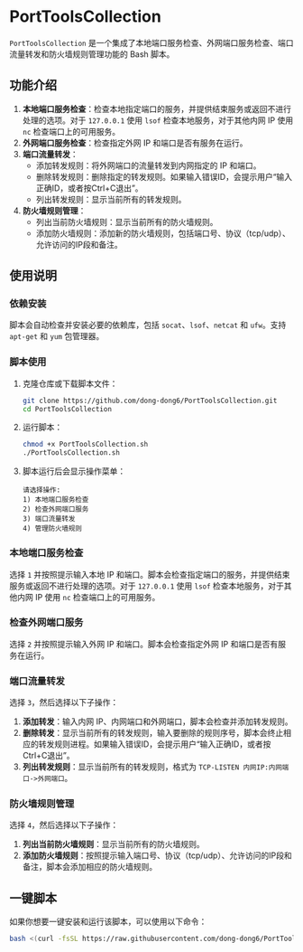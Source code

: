 # PortToolsCollection

`PortToolsCollection` 是一个集成了本地端口服务检查、外网端口服务检查、端口流量转发和防火墙规则管理功能的 Bash 脚本。

## 功能介绍

1. **本地端口服务检查**：检查本地指定端口的服务，并提供结束服务或返回不进行处理的选项。对于 `127.0.0.1` 使用 `lsof` 检查本地服务，对于其他内网 IP 使用 `nc` 检查端口上的可用服务。
2. **外网端口服务检查**：检查指定外网 IP 和端口是否有服务在运行。
3. **端口流量转发**：
   - 添加转发规则：将外网端口的流量转发到内网指定的 IP 和端口。
   - 删除转发规则：删除指定的转发规则。如果输入错误ID，会提示用户“输入正确ID，或者按Ctrl+C退出”。
   - 列出转发规则：显示当前所有的转发规则。
4. **防火墙规则管理**：
   - 列出当前防火墙规则：显示当前所有的防火墙规则。
   - 添加防火墙规则：添加新的防火墙规则，包括端口号、协议（tcp/udp）、允许访问的IP段和备注。

## 使用说明

### 依赖安装

脚本会自动检查并安装必要的依赖库，包括 `socat`、`lsof`、`netcat` 和 `ufw`。支持 `apt-get` 和 `yum` 包管理器。

### 脚本使用

1. 克隆仓库或下载脚本文件：
    ```bash
    git clone https://github.com/dong-dong6/PortToolsCollection.git
    cd PortToolsCollection
    ```

2. 运行脚本：
    ```bash
    chmod +x PortToolsCollection.sh
    ./PortToolsCollection.sh
    ```

3. 脚本运行后会显示操作菜单：
    ```
    请选择操作:
    1) 本地端口服务检查
    2) 检查外网端口服务
    3) 端口流量转发
    4) 管理防火墙规则
    ```

### 本地端口服务检查

选择 `1` 并按照提示输入本地 IP 和端口。脚本会检查指定端口的服务，并提供结束服务或返回不进行处理的选项。对于 `127.0.0.1` 使用 `lsof` 检查本地服务，对于其他内网 IP 使用 `nc` 检查端口上的可用服务。

### 检查外网端口服务

选择 `2` 并按照提示输入外网 IP 和端口。脚本会检查指定外网 IP 和端口是否有服务在运行。

### 端口流量转发

选择 `3`，然后选择以下子操作：
1. **添加转发**：输入内网 IP、内网端口和外网端口，脚本会检查并添加转发规则。
2. **删除转发**：显示当前所有的转发规则，输入要删除的规则序号，脚本会终止相应的转发规则进程。如果输入错误ID，会提示用户“输入正确ID，或者按Ctrl+C退出”。
3. **列出转发规则**：显示当前所有的转发规则，格式为 `TCP-LISTEN 内网IP:内网端口->外网端口`。

### 防火墙规则管理

选择 `4`，然后选择以下子操作：
1. **列出当前防火墙规则**：显示当前所有的防火墙规则。
2. **添加防火墙规则**：按照提示输入端口号、协议（tcp/udp）、允许访问的IP段和备注，脚本会添加相应的防火墙规则。

## 一键脚本

如果你想要一键安装和运行该脚本，可以使用以下命令：

```bash
bash <(curl -fsSL https://raw.githubusercontent.com/dong-dong6/PortToolsCollection/main/forward.sh)
